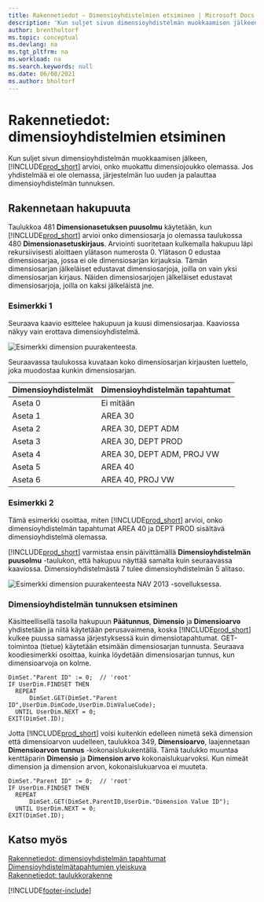 ```yaml
---
title: Rakennetiedot – Dimensioyhdistelmien etsiminen | Microsoft Docs
description: 'Kun suljet sivun dimensioyhdistelmän muokkaamisen jälkeen, Business Central arvioi, onko muokattu dimensiojoukko olemassa. Jos yhdistelmää ei ole olemassa, järjestelmän luo uuden ja palauttaa dimensioyhdistelmän tunnuksen.'
author: brentholtorf
ms.topic: conceptual
ms.devlang: na
ms.tgt_pltfrm: na
ms.workload: na
ms.search.keywords: null
ms.date: 06/08/2021
ms.author: bholtorf
---
```

# <a name="design-details-searching-for-dimension-combinations"></a>Rakennetiedot: dimensioyhdistelmien etsiminen
Kun suljet sivun dimensioyhdistelmän muokkaamisen jälkeen, [!INCLUDE[prod_short](includes/prod_short.md)] arvioi, onko muokattu dimensiojoukko olemassa. Jos yhdistelmää ei ole olemassa, järjestelmän luo uuden ja palauttaa dimensioyhdistelmän tunnuksen.  

## <a name="building-search-tree"></a>Rakennetaan hakupuuta
 Taulukkoa 481 **Dimensionasetuksen puusolmu** käytetään, kun [!INCLUDE[prod_short](includes/prod_short.md)] arvioi onko dimensiosarja jo olemassa taulukossa 480 **Dimensionasetuskirjaus**. Arviointi suoritetaan kulkemalla hakupuu läpi rekursiivisesti aloittaen ylätason numerosta 0. Ylätason 0 edustaa dimensiosarjaa, jossa ei ole dimensiosarjan kirjauksia. Tämän dimensiosarjan jälkeläiset edustavat dimensiosarjoja, joilla on vain yksi dimensiosarjan kirjaus. Näiden dimensiosarjojen jälkeläiset edustavat dimensiosarjoja, joilla on kaksi jälkeläistä jne.  

### <a name="example-1"></a>Esimerkki 1
 Seuraava kaavio esittelee hakupuun ja kuusi dimensiosarjaa. Kaaviossa näkyy vain erottava dimensioyhdistelmä.  

 ![Esimerkki dimension puurakenteesta.](media/nav2013_dimension_tree.png "Esimerkki dimension puurakenteesta")  

 Seuraavassa taulukossa kuvataan koko dimensiosarjan kirjausten luettelo, joka muodostaa kunkin dimensiosarjan.  

|Dimensioyhdistelmät|Dimensioyhdistelmän tapahtumat|  
|--------------------|---------------------------|  
|Aseta 0|Ei mitään|  
|Aseta 1|AREA 30|  
|Aseta 2|AREA 30, DEPT ADM|  
|Aseta 3|AREA 30, DEPT PROD|  
|Aseta 4|AREA 30, DEPT ADM, PROJ VW|  
|Aseta 5|AREA 40|  
|Aseta 6|AREA 40, PROJ VW|  

### <a name="example-2"></a>Esimerkki 2
 Tämä esimerkki osoittaa, miten [!INCLUDE[prod_short](includes/prod_short.md)] arvioi, onko dimensioyhdistelmän tapahtumat AREA 40 ja DEPT PROD sisältävä dimensioyhdistelmä olemassa.  

 [!INCLUDE[prod_short](includes/prod_short.md)] varmistaa ensin päivittämällä **Dimensioyhdistelmän puusolmu** -taulukon, että hakupuu näyttää samalta kuin seuraavassa kaaviossa. Dimensioyhdistelmästä 7 tulee dimensioyhdistelmän 5 alitaso.  

 ![Esimerkki dimension puurakenteesta NAV 2013 -sovelluksessa.](media/nav2013_dimension_tree_example2.png "Esimerkki dimension puurakenteesta NAV 2013 -sovelluksessa")  

### <a name="finding-dimension-set-id"></a>Dimensioyhdistelmän tunnuksen etsiminen
 Käsitteellisellä tasolla hakupuun **Päätunnus**, **Dimensio** ja **Dimensioarvo** yhdistetään ja niitä käytetään perusavaimena, koska [!INCLUDE[prod_short](includes/prod_short.md)] kulkee puussa samassa järjestyksessä kuin dimensiotapahtumat. GET-toimintoa (tietue) käytetään etsimään dimensiosarjan tunnusta. Seuraava koodiesimerkki osoittaa, kuinka löydetään dimensiosarjan tunnus, kun dimensioarvoja on kolme.  

```  
DimSet."Parent ID" := 0;  // 'root'  
IF UserDim.FINDSET THEN  
  REPEAT  
      DimSet.GET(DimSet."Parent ID",UserDim.DimCode,UserDim.DimValueCode);  
  UNTIL UserDim.NEXT = 0;  
EXIT(DimSet.ID);  

```  

Jotta [!INCLUDE[prod_short](includes/prod_short.md)] voisi kuitenkin edelleen nimetä sekä dimension että dimensioarvon uudelleen, taulukkoa 349, **Dimensioarvo**, laajennetaan **Dimensioarvon tunnus** -kokonaislukukentällä. Tämä taulukko muuntaa kenttäparin **Dimensio** ja **Dimension arvo** kokonaislukuarvoksi. Kun nimeät dimension ja dimension arvon, kokonaislukuarvoa ei muuteta.  

```  
DimSet."Parent ID" := 0;  // 'root'  
IF UserDim.FINDSET THEN  
  REPEAT  
      DimSet.GET(DimSet.ParentID,UserDim."Dimension Value ID");  
  UNTIL UserDim.NEXT = 0;  
EXIT(DimSet.ID);  

```  

## <a name="see-also"></a>Katso myös
    
 [Rakennetiedot: dimensioyhdistelmän tapahtumat](/dynamics365/business-central/design-details-dimension-set-entries-overview)   
 [Dimensioyhdistelmätapahtumien yleiskuva](design-details-dimension-set-entries-overview.md)   
 [Rakennetiedot: taulukkorakenne](design-details-table-structure.md)   
 


[!INCLUDE[footer-include](includes/footer-banner.md)]
